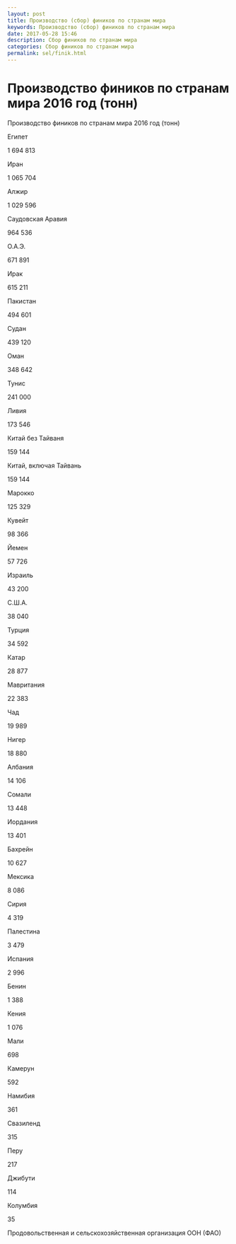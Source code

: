 ```yaml
---
layout: post
title: Производство (сбор) фиников по странам мира 
keywords: Производство (сбор) фиников по странам мира
date: 2017-05-28 15:46
description: Сбор фиников по странам мира
categories: Сбор фиников по странам мира
permalink: sel/finik.html
---
```


# Производство фиников по странам мира 2016 год (тонн)




Производство фиников по странам мира 2016 год (тонн)









Египет


1 694 813






Иран


1 065 704






Алжир


1 029 596






Саудовская Аравия


964 536






О.А.Э.


671 891






Ирак


615 211






Пакистан


494 601






Судан


439 120






Оман


348 642






Тунис


241 000






Ливия


173 546






Китай без Тайваня


159 144






Китай, включая Тайвань


159 144






Марокко


125 329






Кувейт


98 366






Йемен


57 726






Израиль


43 200






С.Ш.А.


38 040






Турция


34 592






Катар


28 877






Мавритания


22 383






Чад


19 989






Нигер


18 880






Албания


14 106






Сомали


13 448






Иордания


13 401






Бахрейн


10 627






Мексика


8 086






Сирия


4 319






Палестина


3 479






Испания


2 996






Бенин


1 388






Кения


1 076






Мали


698






Камерун


592






Намибия


361






Свазиленд


315






Перу


217






Джибути


114






Колумбия


35








Продовольственная и сельскохозяйственная организация ООН (ФАО) 


			
